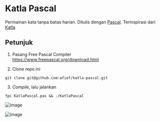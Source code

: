 # Katla Pascal

Permainan kata tanpa batas harian. Ditulis dengan [Pascal](https://en.wikipedia.org/wiki/Pascal_(programming_language)). Terinspirasi dari [Katla](https://github.com/pveyes/katla)

## Petunjuk

1. Pasang Free Pascal Compiler https://www.freepascal.org/download.html

2. Clone repo ini

```git clone git@github.com:afief/katla-pascal.git```

3. _Compile_, lalu jalankan

```fpc KatlaPascal.pas && ./KatlaPascal```

![image](https://user-images.githubusercontent.com/1335454/155828780-6d472026-9cc5-47b4-8bdf-e052a606fef2.png)

![image](https://user-images.githubusercontent.com/1335454/155828956-92c76974-e53f-4a67-b771-b5bbf69df11b.png)

